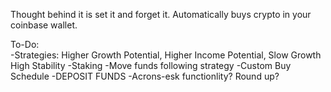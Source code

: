 Thought behind it is set it and forget it. Automatically buys crypto in your coinbase wallet. 

To-Do:<br>
-Strategies: Higher Growth Potential, Higher Income Potential, Slow Growth High Stability
  -Staking
    -Move funds following strategy
-Custom Buy Schedule
-DEPOSIT FUNDS
-Acrons-esk functionlity? Round up?
